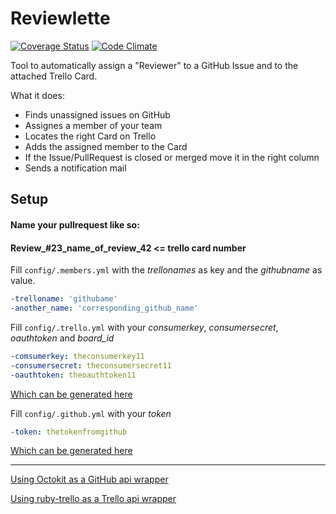 Reviewlette
===========

[![Coverage Status](https://img.shields.io/coveralls/jschmid1/reviewlette.svg)](https://coveralls.io/r/jschmid1/reviewlette)
[![Code Climate](https://codeclimate.com/github/jschmid1/reviewlette.png)](https://codeclimate.com/github/jschmid1/reviewlette)

Tool to automatically assign a "Reviewer" to a GitHub Issue and to the attached Trello Card.


What it does:

- Finds unassigned issues on GitHub
- Assignes a member of your team
- Locates the right Card on Trello
- Adds the assigned member to the Card
- If the Issue/PullRequest is closed or merged move it in the right column
- Sends a notification mail

## Setup

#### Name your pullrequest like so:
#### Review_#23_name_of_review_42  <= trello card number

Fill `config/.members.yml` with the *trellonames* as key and the *githubname* as value.
```yml
-trelloname: 'githubame'
-another_name: 'corresponding_github_name'
```
Fill `config/.trello.yml` with your *consumerkey*, *consumersecret*, *oauthtoken* and *board_id*
```yml
-comsumerkey: theconsumerkey11
-consumersecret: theconsumersecret11
-oauthtoken: theoauthtoken11
```

[Which can be generated here](https://trello.com/1/appKey/generate)

Fill `config/.github.yml` with your *token* 
```yml
-token: thetokenfromgithub
```

[Which can be generated here](https://github.com/settings/applications/new)


---

[Using Octokit as a GitHub api wrapper](https://github.com/octokit/octokit.rb)

[Using ruby-trello as a Trello api wrapper](https://github.com/jeremytregunna/ruby-trello)



